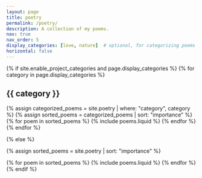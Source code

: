 ```yaml
---
layout: page
title: poetry
permalink: /poetry/
description: A collection of my poems.
nav: true
nav_order: 5
display_categories: [love, nature]  # optional, for categorizing poems
horizontal: false
---
```


<div class="projects">
{% if site.enable_project_categories and page.display_categories %}
  <!-- Display categorized poems -->
  {% for category in page.display_categories %}
  <h2 class="category">{{ category }}</h2>
  {% assign categorized_poems = site.poetry | where: "category", category %}
  {% assign sorted_poems = categorized_poems | sort: "importance" %}
  <div class="grid">
    {% for poem in sorted_poems %}
      {% include poems.liquid %}
    {% endfor %}
  </div>
  {% endfor %}

{% else %}
<!-- Display poems without categories -->
{% assign sorted_poems = site.poetry | sort: "importance" %}
<div class="grid">
  {% for poem in sorted_poems %}
    {% include poems.liquid %}
  {% endfor %}
</div>
{% endif %}
</div> 